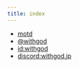 ```yaml
---
title: index
---
```


* [motd](./motd.html)
* [@withgod](https://twitter.com/withgod)
* [id:withgod](https://withgod.hatenablog.com/)
* [discord:withgod.jp](https://discord.com/channels/@me/893891307263627324/893925700086661161)


